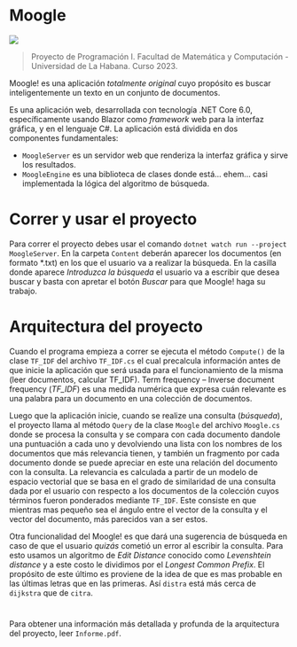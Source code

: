 # Moogle

![](moogle.png)

> Proyecto de Programación I.
> Facultad de Matemática y Computación - Universidad de La Habana.
> Curso 2023.

Moogle! es una aplicación *totalmente original* cuyo propósito es buscar inteligentemente un texto en un conjunto de documentos.

Es una aplicación web, desarrollada con tecnología .NET Core 6.0, específicamente usando Blazor como *framework* web para la interfaz gráfica, y en el lenguaje C#.
La aplicación está dividida en dos componentes fundamentales:

- `MoogleServer` es un servidor web que renderiza la interfaz gráfica y sirve los resultados.
- `MoogleEngine` es una biblioteca de clases donde está... ehem... casi implementada la lógica del algoritmo de búsqueda.

# Correr y usar el proyecto

Para correr el proyecto debes usar el comando `dotnet watch run --project MoogleServer`. En la carpeta `Content` deberán aparecer los documentos (en formato \*.txt) en los que el usuario va a realizar la búsqueda. En la casilla donde aparece *Introduzca la búsqueda* el usuario va a escribir que desea buscar y basta con apretar el botón *Buscar* para que Moogle! haga su trabajo.

# Arquitectura del proyecto

Cuando el programa empieza a correr se ejecuta el método `Compute()` de la clase `TF_IDF` del archivo `TF_IDF.cs` el cual precalcula información antes de que inicie la aplicación que será usada para el funcionamiento de la misma (leer documentos, calcular TF_IDF). Term frequency – Inverse document frequency (*TF_IDF*) es una medida numérica que expresa cuán relevante es una palabra para un documento en una colección de documentos.

Luego que la aplicación inicie, cuando se realize una consulta (*búsqueda*), el proyecto llama al método `Query` de la clase `Moogle` del archivo `Moogle.cs` donde se procesa la consulta y se compara con cada documento dandole una puntuación a cada uno y devolviendo una lista con los nombres de los documentos que más relevancia tienen, y también un fragmento por cada documento donde se puede apreciar en este una relación del documento con la consulta. La relevancia es calculada a partir de un modelo de espacio vectorial que se basa en el grado de similaridad de una consulta dada por el usuario con respecto a los documentos de la colección cuyos términos fueron ponderados mediante `TF_IDF`. Este consiste en que mientras mas pequeño sea el ángulo entre el vector de la consulta y el vector del documento, más parecidos van a ser estos.

Otra funcionalidad del Moogle! es que dará una sugerencia de búsqueda en caso de que el usuario *quizás* cometió un error al escribir la consulta. Para esto usamos un algoritmo de *Edit Distance* conocido como *Levenshtein distance* y a este costo le dividimos por el *Longest Common Prefix*. El propósito de este último es proviene de la idea de que es mas probable en las últimas letras que en las primeras. Así `distra` está más cerca de `dijkstra` que de `citra`.

#

Para obtener una información más detallada y profunda de la arquitectura del proyecto, leer `Informe.pdf`.
